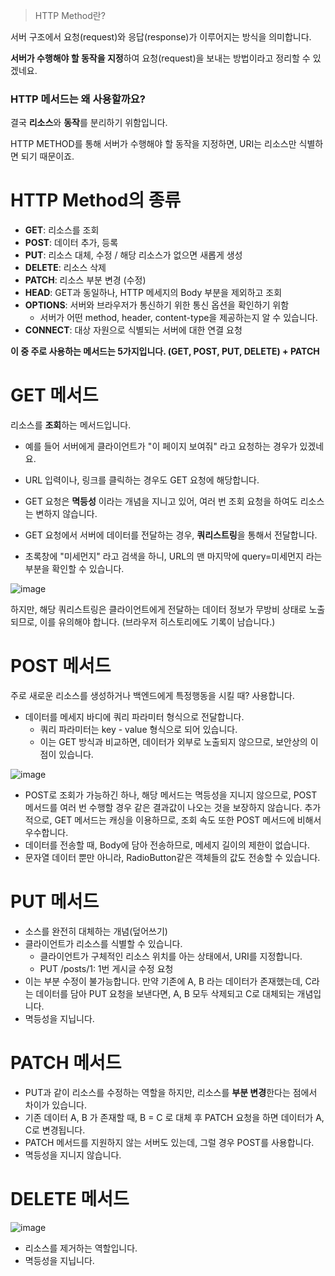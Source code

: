 > HTTP Method란? 

서버 구조에서 요청(request)와 응답(response)가 이루어지는 방식을 의미합니다.

**서버가 수행해야 할 동작을 지정**하여 요청(request)을 보내는 방법이라고 정리할 수 있겠네요.
> 

### HTTP 메서드는 왜 사용할까요?

결국 **리소스**와 **동작**를 분리하기 위함입니다.

HTTP METHOD를 통해 서버가 수행해야 할 동작을 지정하면, URI는 리소스만 식별하면 되기 때문이죠.

# HTTP Method의 종류

- **GET**: 리소스를 조회
- **POST**: 데이터 추가, 등록
- **PUT**: 리소스 대체, 수정 / 해당 리소스가 없으면 새롭게 생성
- **DELETE**: 리소스 삭제
- **PATCH**: 리소스 부분 변경 (수정)
- **HEAD**: GET과 동일하나, HTTP 메세지의 Body 부분을 제외하고 조회
- **OPTIONS**: 서버와 브라우저가 통신하기 위한 통신 옵션을 확인하기 위함
    - 서버가 어떤 method, header, content-type을 제공하는지 알 수 있습니다.
- **CONNECT**: 대상 자원으로 식별되는 서버에 대한 연결 요청

**이 중 주로 사용하는 메서드는 5가지입니다. (GET, POST, PUT, DELETE) + PATCH**

# GET 메서드

리소스를 **조회**하는 메서드입니다.

- 예를 들어 서버에게 클라이언트가 "이 페이지 보여줘" 라고 요청하는 경우가 있겠네요.
- URL 입력이나, 링크를 클릭하는 경우도 GET 요청에 해당합니다.

- GET 요청은 **멱등성** 이라는 개념을 지니고 있어, 여러 번 조회 요청을 하여도 리소스는 변하지 않습니다.
- GET 요청에서 서버에 데이터를 전달하는 경우, **쿼리스트링**을 통해서 전달합니다.
- 초록창에 "미세먼지" 라고 검색을 하니, URL의 맨 마지막에 query=미세먼지 라는 부분을 확인할 수 있습니다.

![image](https://github.com/stack-masters/please-study/assets/84012697/868e75df-6aed-4924-84f4-fa86c25d6e76)

하지만, 해당 쿼리스트링은 클라이언트에게 전달하는 데이터 정보가 무방비 상태로 노출되므로, 이를 유의해야 합니다. (브라우저 히스토리에도 기록이 남습니다.)

# POST 메서드

주로 새로운 리소스를 생성하거나 백엔드에게 특정행동을 시킬 때? 사용합니다.

- 데이터를 메세지 바디에 쿼리 파라미터 형식으로 전달합니다.
    - 쿼리 파라미터는 key - value 형식으로 되어 있습니다.
    - 이는 GET 방식과 비교하면, 데이터가 외부로 노출되지 않으므로, 보안상의 이점이 있습니다.

![image](https://github.com/stack-masters/please-study/assets/84012697/b996b683-d1ee-4afa-b00f-af5c5c273af0)

- POST로 조회가 가능하긴 하나, 해당 메서드는 멱등성을 지니지 않으므로, POST 메서드를 여러 번 수행할 경우 같은 결과값이 나오는 것을 보장하지 않습니다. 
추가적으로, GET 메서드는 캐싱을 이용하므로, 조회 속도 또한 POST 메서드에 비해서 우수합니다.
- 데이터를 전송할 때, Body에 담아 전송하므로, 메세지 길이의 제한이 없습니다.
- 문자열 데이터 뿐만 아니라, RadioButton같은 객체들의 값도 전송할 수 있습니다.

# PUT 메서드

- 소스를 완전히 대체하는 개념(덮어쓰기)
- 클라이언트가 리소스를 식별할 수 있습니다.
    - 클라이언트가 구체적인 리소스 위치를 아는 상태에서, URI를 지정합니다.
    - PUT /posts/1: 1번 게시글 수정 요청
- 이는 부분 수정이 불가능합니다. 만약 기존에 A, B 라는 데이터가 존재했는데, C라는 데이터를 담아 PUT 요청을 보낸다면, A, B 모두 삭제되고 C로 대체되는 개념입니다.
- 멱등성을 지닙니다.

# PATCH 메서드

- PUT과 같이 리소스를 수정하는 역할을 하지만, 리소스를 **부분 변경**한다는 점에서 차이가 있습니다.
- 기존 데이터 A, B 가 존재할 때, B = C 로 대체 후 PATCH 요청을 하면 데이터가 A, C로 변경됩니다.
- PATCH 메서드를 지원하지 않는 서버도 있는데, 그럴 경우 POST를 사용합니다.
- 멱등성을 지니지 않습니다.

# DELETE 메서드

![image](https://github.com/stack-masters/please-study/assets/84012697/6b0531b2-e434-4b13-a51f-3e1a652e7b5f)

- 리소스를 제거하는 역할입니다.
- 멱등성을 지닙니다.
